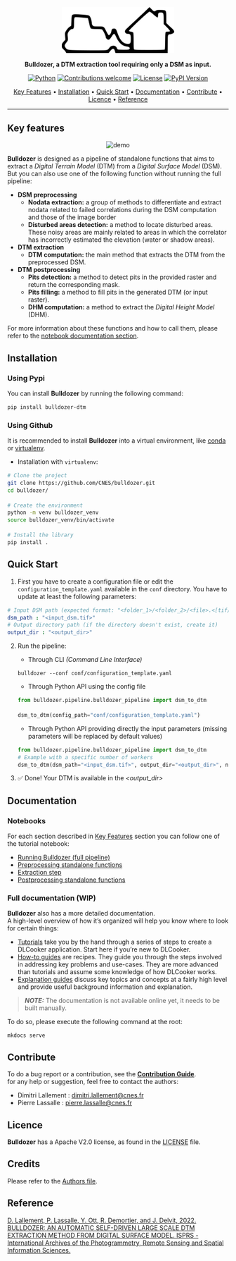 <div align="center">
    <img src="https://raw.githubusercontent.com/CNES/bulldozer/master/docs/source/images/bulldozer_logo.png" width=256>

**Bulldozer, a DTM extraction tool requiring only a DSM as input.**

[![Python](https://img.shields.io/badge/python-v3.8+-blue.svg)](https://www.python.org/downloads/release/python-380/)
[![Contributions welcome](https://img.shields.io/badge/contributions-welcome-orange.svg)](CONTRIBUTING.md)
[![License](https://img.shields.io/badge/License-Apache%202.0-blue.svg)](https://opensource.org/licenses/Apache-2.0)
[![PyPI Version](https://img.shields.io/pypi/v/bulldozer-dtm?color=%2334D058&label=pypi%20package)](https://pypi.org/project/bulldozer-dtm/)


<p align="center">
  <a href="#key-features">Key Features</a> •
  <a href="#installation">Installation</a> •  
  <a href="#quick-start">Quick Start</a> •
  <a href="#documentation">Documentation</a> •
  <a href="#contribute">Contribute</a> •
  <a href="#licence">Licence</a> •
  <a href="#reference">Reference</a>
</p>

</div>

---

## Key features

<div align="center">
<img src="docs/source/images/result_overview.gif" alt="demo" width="400"/>
</div>

**Bulldozer** is designed as a pipeline of standalone functions that aims to extract a *Digital Terrain Model* (DTM) from a *Digital Surface Model* (DSM).  
But you can also use one of the following function without running the full pipeline:
* **DSM preprocessing**
    * **Nodata extraction:** a group of methods to differentiate and extract nodata related to failed correlations during the DSM computation and those of the image border
    * **Disturbed areas detection:** a method to locate disturbed areas. These noisy areas are mainly related to areas in which the correlator has incorrectly estimated the elevation (water or shadow areas).
* **DTM extraction**
    * **DTM computation:** the main method that extracts the DTM from the preprocessed DSM.
* **DTM postprocessing**
    * **Pits detection:** a method to detect pits in the provided raster and return the corresponding mask.
    * **Pits filling:** a method to fill pits in the generated DTM (or input raster).
    * **DHM computation:** a method to extract the *Digital Height Model* (DHM).

For more information about these functions and how to call them, please refer to the <a href="#notebooks">notebook documentation section</a>.

## Installation

### Using Pypi
You can install **Bulldozer** by running the following command:
```sh
pip install bulldozer-dtm
```
### Using Github

It is recommended to install **Bulldozer** into a virtual environment, like [conda](https://docs.conda.io/en/latest/) or [virtualenv](https://virtualenv.pypa.io/en/latest/).

* Installation with `virtualenv`:

```sh
# Clone the project
git clone https://github.com/CNES/bulldozer.git
cd bulldozer/

# Create the environment
python -m venv bulldozer_venv
source bulldozer_venv/bin/activate

# Install the library
pip install .
```
## Quick Start

1. First you have to create a configuration file or edit the `configuration_template.yaml` available in the `conf` directory. You have to update at least the following parameters:
```yaml
# Input DSM path (expected format: "<folder_1>/<folder_2>/<file>.<[tif/tiff]>")
dsm_path : "<input_dsm.tif>"
# Output directory path (if the directory doesn't exist, create it)
output_dir : "<output_dir>"
```
2. Run the pipeline:
   * Through CLI *(Command Line Interface)*
   ```console
   bulldozer --conf conf/configuration_template.yaml
   ```
   * Through Python API using the config file
   ```python
   from bulldozer.pipeline.bulldozer_pipeline import dsm_to_dtm

   dsm_to_dtm(config_path="conf/configuration_template.yaml")
   ```
   * Through Python API providing directly the input parameters (missing parameters will be replaced by default values)
   ```python
   from bulldozer.pipeline.bulldozer_pipeline import dsm_to_dtm
   # Example with a specific number of workers
   dsm_to_dtm(dsm_path="<input_dsm.tif>", output_dir="<output_dir>", nb_max_workers=16)
   ```

3. ✅ Done! Your DTM is available in the *<output_dir>*

## Documentation

### Notebooks

For each section described in <a href="#key-features">Key Features</a> section you can follow one of the tutorial notebook:
* [Running Bulldozer (full pipeline)](docs/notebooks/0_bulldozer_pipeline.ipynb)
* [Preprocessing standalone functions](docs/notebooks/1_preprocess.ipynb)
* [Extraction step](docs/notebooks/2_DTM_extraction.ipynb)
* [Postprocessing standalone functions](docs/notebooks/3_postprocess.ipynb)

### Full documentation (WIP)
**Bulldozer** also has a more detailed documentation.  
A high-level overview of how it’s organized will help you know where to look for certain things:

* [Tutorials](docs/tutorials/index.md) take you by the hand through a series of steps to create a DLCooker application. Start here if you’re new to DLCooker.
* [How-to guides](docs/how-to/index.md) are recipes. They guide you through the steps involved in addressing key problems and use-cases. They are more advanced than tutorials and assume some knowledge of how DLCooker works.
* [Explanation guides](docs/explanation/index.md) discuss key topics and concepts at a fairly high level and provide useful background information and explanation.

> **_NOTE:_** The documentation is not available online yet, it needs to be built manually.

To do so, please execute the following command at the root:

```console
mkdocs serve
```

## Contribute

To do a bug report or a contribution, see the [**Contribution Guide**](CONTRIBUTING.md).  
for any help or suggestion, feel free to contact the authors:

- Dimitri Lallement : dimitri.lallement@cnes.fr
- Pierre Lassalle : pierre.lassalle@cnes.fr
## Licence

**Bulldozer** has a Apache V2.0 license, as found in the [LICENSE](LICENSE) file.

## Credits

Please refer to the [Authors file](AUTHORS.md).

## Reference

 [D. Lallement, P. Lassalle, Y. Ott, R. Demortier, and J. Delvit, 2022. BULLDOZER: AN AUTOMATIC SELF-DRIVEN LARGE SCALE DTM EXTRACTION METHOD FROM DIGITAL SURFACE MODEL. ISPRS - International Archives of the Photogrammetry, Remote Sensing and Spatial Information Sciences.](https://www.int-arch-photogramm-remote-sens-spatial-inf-sci.net/XLIII-B2-2022/409/2022/)